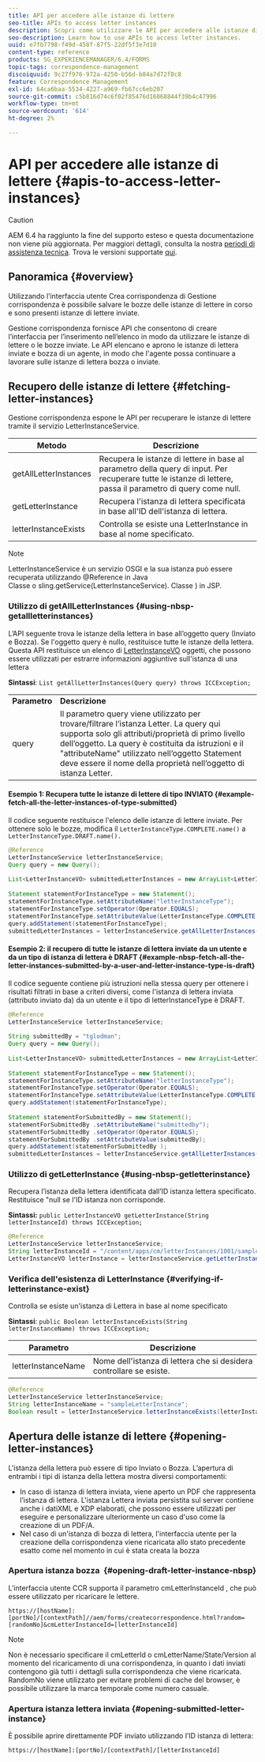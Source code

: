 ```yaml
---
title: API per accedere alle istanze di lettere
seo-title: APIs to access letter instances
description: Scopri come utilizzare le API per accedere alle istanze di lettere.
seo-description: Learn how to use APIs to access letter instances.
uuid: e7fb7798-f49d-458f-87f5-22df5f3e7d10
content-type: reference
products: SG_EXPERIENCEMANAGER/6.4/FORMS
topic-tags: correspondence-management
discoiquuid: 9c27f976-972a-4250-b56d-b84a7d72f8c8
feature: Correspondence Management
exl-id: 64ca6baa-5534-4227-a969-fb67cc6eb207
source-git-commit: c5b816d74c6f02f85476d16868844f39b4c47996
workflow-type: tm+mt
source-wordcount: '614'
ht-degree: 2%

---
```


# API per accedere alle istanze di lettere {#apis-to-access-letter-instances}

>[!CAUTION]
>
>AEM 6.4 ha raggiunto la fine del supporto esteso e questa documentazione non viene più aggiornata. Per maggiori dettagli, consulta la nostra [periodi di assistenza tecnica](https://helpx.adobe.com/it/support/programs/eol-matrix.html). Trova le versioni supportate [qui](https://experienceleague.adobe.com/docs/).

## Panoramica {#overview}

Utilizzando l’interfaccia utente Crea corrispondenza di Gestione corrispondenza è possibile salvare le bozze delle istanze di lettere in corso e sono presenti istanze di lettere inviate.

Gestione corrispondenza fornisce API che consentono di creare l’interfaccia per l’inserimento nell’elenco in modo da utilizzare le istanze di lettere o le bozze inviate. Le API elencano e aprono le istanze di lettera inviate e bozza di un agente, in modo che l&#39;agente possa continuare a lavorare sulle istanze di lettera bozza o inviate.

## Recupero delle istanze di lettere {#fetching-letter-instances}

Gestione corrispondenza espone le API per recuperare le istanze di lettere tramite il servizio LetterInstanceService.

| Metodo | Descrizione |
|--- |--- |
| getAllLetterInstances | Recupera le istanze di lettere in base al parametro della query di input. Per recuperare tutte le istanze di lettere, passa il parametro di query come null. |
| getLetterInstance | Recupera l&#39;istanza di lettera specificata in base all&#39;ID dell&#39;istanza di lettera. |
| letterInstanceExists | Controlla se esiste una LetterInstance in base al nome specificato. |

>[!NOTE]
>
>LetterInstanceService è un servizio OSGI e la sua istanza può essere recuperata utilizzando @Reference in Java\
>Classe o sling.getService(LetterInstanceService). Classe ) in JSP.

### Utilizzo di getAllLetterInstances {#using-nbsp-getallletterinstances}

L’API seguente trova le istanze della lettera in base all’oggetto query (Inviato e Bozza). Se l&#39;oggetto query è nullo, restituisce tutte le istanze della lettera. Questa API restituisce un elenco di [LetterInstanceVO](https://helpx.adobe.com/aem-forms/6-2/javadocs/com/adobe/icc/dbforms/obj/LetterInstanceVO.html) oggetti, che possono essere utilizzati per estrarre informazioni aggiuntive sull&#39;istanza di una lettera

**Sintassi**: `List getAllLetterInstances(Query query) throws ICCException;`

<table> 
 <tbody> 
  <tr> 
   <td><strong>Parametro</strong></td> 
   <td><strong>Descrizione</strong></td> 
  </tr> 
  <tr> 
   <td>query</td> 
   <td>Il parametro query viene utilizzato per trovare/filtrare l’istanza Letter. La query qui supporta solo gli attributi/proprietà di primo livello dell’oggetto. La query è costituita da istruzioni e il "attributeName" utilizzato nell’oggetto Statement deve essere il nome della proprietà nell’oggetto di istanza Letter.<br /> </td> 
  </tr> 
 </tbody> 
</table>

#### Esempio 1: Recupera tutte le istanze di lettere di tipo INVIATO {#example-fetch-all-the-letter-instances-of-type-submitted}

Il codice seguente restituisce l&#39;elenco delle istanze di lettere inviate. Per ottenere solo le bozze, modifica il `LetterInstanceType.COMPLETE.name()` a `LetterInstanceType.DRAFT.name().`

```java
@Reference
LetterInstanceService letterInstanceService;
Query query = new Query();
 
List<LetterInstanceVO> submittedLetterInstances = new ArrayList<LetterInstanceVO>();
 
Statement statementForInstanceType = new Statement();
statementForInstanceType.setAttributeName("letterInstanceType");
statementForInstanceType.setOperator(Operator.EQUALS);
statementForInstanceType.setAttributeValue(LetterInstanceType.COMPLETE.name());
query.addStatement(statementForInstanceType);
submittedLetterInstances = letterInstanceService.getAllLetterInstances(query);
```

#### Esempio 2: il recupero di tutte le istanze di lettera inviate da un utente e da un tipo di istanza di lettera è DRAFT {#example-nbsp-fetch-all-the-letter-instances-submitted-by-a-user-and-letter-instance-type-is-draft}

Il codice seguente contiene più istruzioni nella stessa query per ottenere i risultati filtrati in base a criteri diversi, come l&#39;istanza di lettera inviata (attributo inviato da) da un utente e il tipo di letterInstanceType è DRAFT.

```java
@Reference
LetterInstanceService letterInstanceService;
 
String submittedBy = "tglodman";
Query query = new Query();
 
List<LetterInstanceVO> submittedLetterInstances = new ArrayList<LetterInstanceVO>();
 
Statement statementForInstanceType = new Statement();
statementForInstanceType.setAttributeName("letterInstanceType");
statementForInstanceType.setOperator(Operator.EQUALS);
statementForInstanceType.setAttributeValue(LetterInstanceType.COMPLETE.name());
query.addStatement(statementForInstanceType);
 
Statement statementForSubmittedBy = new Statement();
statementForSubmittedBy .setAttributeName("submittedby");
statementForSubmittedBy .setOperator(Operator.EQUALS);
statementForSubmittedBy .setAttributeValue(submittedBy);
query.addStatement(statementForSubmittedBy );
submittedLetterInstances = letterInstanceService.getAllLetterInstances(query);
```

### Utilizzo di getLetterInstance {#using-nbsp-getletterinstance}

Recupera l’istanza della lettera identificata dall’ID istanza lettera specificato. Restituisce &quot;null se l&#39;ID istanza non corrisponde.

**Sintassi:** `public LetterInstanceVO getLetterInstance(String letterInstanceId) throws ICCException;`

```java
@Reference
LetterInstanceService letterInstanceService;
String letterInstanceId = "/content/apps/cm/letterInstances/1001/sampleLetterInstance";
LetterInstanceVO letterInstance = letterInstanceService.getLetterInstance(letterInstanceId );
```

### Verifica dell&#39;esistenza di LetterInstance {#verifying-if-letterinstance-exist}

Controlla se esiste un&#39;istanza di Lettera in base al nome specificato

**Sintassi**: `public Boolean letterInstanceExists(String letterInstanceName) throws ICCException;`

| **Parametro** | **Descrizione** |
|---|---|
| letterInstanceName | Nome dell&#39;istanza di lettera che si desidera controllare se esiste. |

```java
@Reference
LetterInstanceService letterInstanceService;
String letterInstanceName = "sampleLetterInstance";
Boolean result = letterInstanceService.letterInstanceExists(letterInstanceName );
```

## Apertura delle istanze di lettere {#opening-letter-instances}

L&#39;istanza della lettera può essere di tipo Inviato o Bozza. L’apertura di entrambi i tipi di istanza della lettera mostra diversi comportamenti:

* In caso di istanza di lettera inviata, viene aperto un PDF che rappresenta l’istanza di lettera. L&#39;istanza Lettera inviata persistita sul server contiene anche i datiXML e XDP elaborati, che possono essere utilizzati per eseguire e personalizzare ulteriormente un caso d&#39;uso come la creazione di un PDF/A.
* Nel caso di un&#39;istanza di bozza di lettera, l&#39;interfaccia utente per la creazione della corrispondenza viene ricaricata allo stato precedente esatto come nel momento in cui è stata creata la bozza

### Apertura istanza bozza  {#opening-draft-letter-instance-nbsp}

L’interfaccia utente CCR supporta il parametro cmLetterInstanceId , che può essere utilizzato per ricaricare le lettere.

`https://[hostName]:[portNo]/[contextPath]//aem/forms/createcorrespondence.html?random=[randomNo]&cmLetterInstanceId=[letterInstanceId]`

>[!NOTE]
>
>Non è necessario specificare il cmLetterId o cmLetterName/State/Version al momento del ricaricamento di una corrispondenza, in quanto i dati inviati contengono già tutti i dettagli sulla corrispondenza che viene ricaricata. RandomNo viene utilizzato per evitare problemi di cache del browser, è possibile utilizzare la marca temporale come numero casuale.

### Apertura istanza lettera inviata {#opening-submitted-letter-instance}

È possibile aprire direttamente PDF inviato utilizzando l’ID istanza di lettera:

`https://[hostName]:[portNo]/[contextPath]/[letterInstanceId]`
